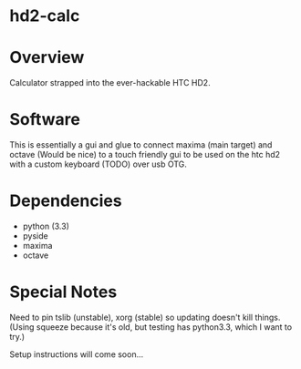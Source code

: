 hd2-calc
========

Overview
========
Calculator strapped into the ever-hackable HTC HD2.

Software
========
This is essentially a gui and glue to connect maxima (main target)
and octave (Would be nice) to a touch friendly gui to be used on the
htc hd2 with a custom keyboard (TODO) over usb OTG.

Dependencies
============
*   python (3.3)
*   pyside
*   maxima
*   octave

Special Notes
=============
Need to pin tslib (unstable), xorg (stable) so updating doesn't kill things.
(Using squeeze because it's old, but testing has python3.3, which I want to try.)

Setup instructions will come soon...
